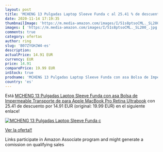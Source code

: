 ```yaml
---
layout: post
title: 'MCHENG 13 Pulgadas Laptop Sleeve Funda c al 25.41 % de descuento'
date: 2020-11-14 17:19:35
thumbnailImage: 'https://m.media-amazon.com/images/I/51s8ptsoCML._SL200_.jpg'
images: [ 'https://m.media-amazon.com/images/I/51s8ptsoCML._SL200_.jpg' ]
comments: true
category: ofertas
author: ring
slug: 'B07ZYGHJW4-es'
description:
actualPrice: 14.91 EUR
currency: EUR
price: 14.91
comparePrice: 19.99 EUR
inStock: true
prodname: 'MCHENG 13 Pulgadas Laptop Sleeve Funda con asa Bolsa de Impermeable Transporte de para Apple MacBook Pro Retina  Ultrabook'
country: 'es'
---
```


Está [MCHENG 13 Pulgadas Laptop Sleeve Funda con asa Bolsa de Impermeable Transporte de para Apple MacBook Pro Retina  Ultrabook](https://www.amazon.es/dp/B07ZYGHJW4/?tag=tolees-21) con 25.41 de descuento por 14.91 EUR (original: 19.99 EUR) en el siguiente enlace!

[![MCHENG 13 Pulgadas Laptop Sleeve Funda c](https://m.media-amazon.com/images/I/51s8ptsoCML._SL200_.jpg)](https://www.amazon.es/dp/B07ZYGHJW4/?tag=tolees-21)

[Ver la oferta!!](https://www.amazon.es/dp/B07ZYGHJW4/?tag=tolees-21)

Links participate in Amazon Associate program and might generate a comission on qualifying sales


